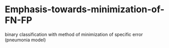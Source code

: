 # Emphasis-towards-minimization-of-FN-FP
binary classification with method of minimization of specific error (pneumonia model)
